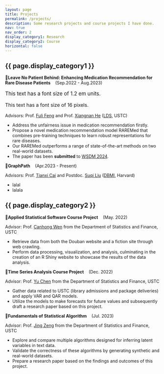 ```yaml
---
layout: page
title: Projects
permalink: /projects/
description: Some research projects and course projects I have done.
nav: true
nav_order: 2
display_category1: Research
display_category2: Course
horizontal: false
---
```


<div class="projects">
  <!-- Display categorized projects -->
  <h2 class="category">{{ page.display_category1 }}</h2>
<p>&#127775;<strong>Leave No Patient Behind: Enhancing Medication Recommendation for Rare Disease Patients</strong>&nbsp;&nbsp;&nbsp; (Sep.2022 - Aug.2023)</p>
<p style="font-size: 1.2em;">This text has a font size of 1.2 em units.</p>
<p style="font-size: 16px;">This text has a font size of 16 pixels.</p>
<p>Advisors: Prof. <a href="https://fulifeng.github.io">Fuli Feng</a> and Prof. <a href="https://hexiangnan.github.io">Xiangnan He</a> (<a href="https://data-science.ustc.edu.cn/_upload/tpl/12/b5/4789/template4789/index.html">LDS</a>, USTC)</p>
<ul>
    <li>Address the unfairness issue in medication recommendation firstly.</li>
    <li>Propose a novel medication recommendation model RAREMed that combines pre-training techniques to learn robust representations for rare diseases.</li>
    <li>Our RAREMed outperforms a range of state-of-the-art methods on two real-world datasets.</li>
    <li>The paper has been <strong>submitted</strong> to <a href="https://www.wsdm-conference.org/2024/">WSDM 2024</a>.</li>
</ul>
<p>&#127775;<strong>GraphPath</strong> &nbsp;&nbsp;&nbsp;(Apr.2023 - Present)</p>
<p>Advisors: Prof. <a href="https://dbmi.hms.harvard.edu/people/tianxi-cai">Tianxi Cai</a> and Postdoc. <a href="https://www.suqil.com">Suqi Liu</a> (<a href="https://dbmi.hms.harvard.edu">DBMI</a>, Harvard)</p>
<ul>
    <li>lalal</li>
    <li>lalala</li>
</ul>

  <h2 class="category">{{ page.display_category2 }}</h2>
  <p>&#127775;<strong>Applied Statistical Software Course Project</strong>&nbsp;&nbsp;&nbsp; (May. 2022)</p>
<p>Advisor: Prof. <a href="https://bs.ustc.edu.cn/english/profile-352.html">Canhong Wen</a> from the Department of Statistics and Finance, USTC</p>
<ul>
    <li>Retrieve data from both the Douban website and a fiction site through web crawling.</li>
    <li>Perform data processing, visualization, and analysis, culminating in the creation of an R Shiny website to showcase the results of the data analysis.</li>
</ul>

<p>&#127775;<strong>Time Series Analysis Course Project</strong>&nbsp;&nbsp;&nbsp; (Dec. 2022)</p>
<p>Advisor: Prof. <a href="https://bs.ustc.edu.cn/english/profile-100.html">Yu Chen</a> from the Department of Statistics and Finance, USTC</p>
<ul>
    <li>Gather data related to USTC (library admissions and package deliveries) and apply VAR and QAR models.</li>
    <li>Utilize the models to make forecasts for future values and subsequently draft a research paper based on this project.</li>
</ul>

<p>&#127775;<strong>Fundamentals of Statistical Algorithm</strong>&nbsp;&nbsp;&nbsp; (Jul. 2023)</p>
<p>Advisor: Prof. <a href="https://bs.ustc.edu.cn/english/profile-2012.html">Jing Zeng</a> from the Department of Statistics and Finance, USTC</p>
<ul>
    <li>Explore and compare multiple algorithms designed for inferring latent variables in text data.</li>
    <li>Validate the correctness of these algorithms by generating synthetic and real-world datasets.</li>
    <li>Prepare a research paper based on the findings and outcomes of this project.</li>
</ul>
</div>

  

